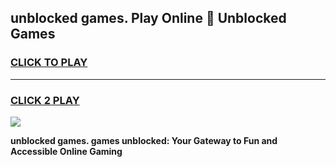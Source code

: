 
## unblocked games. Play Online 👋 Unblocked Games
<h3>
<a href="https://premium.freeplayer.one?title=unblocked_games.&ref=19F">CLICK TO PLAY</a></h3>
<hr>

<h3>
<a href="https://premium.freeplayer.one?title=unblocked_games.&ref=19F">CLICK 2 PLAY</a>
  
</h3>

<a href="https://premium.freeplayer.one?title=unblocked_games.&ref=19F"><img src="https://clearcache.store/games.png"></a>


**unblocked games. games unblocked: Your Gateway to Fun and Accessible Online Gaming**
